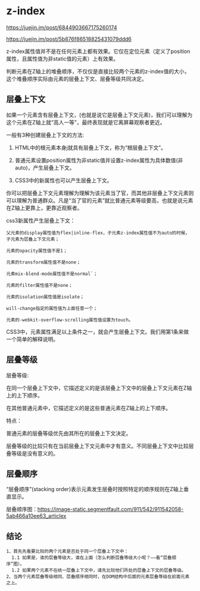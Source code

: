 # z-index

<https://juejin.im/post/6844903667175260174>

<https://juejin.im/post/5b876f86518825431079ddd6>

z-index属性值并不是在任何元素上都有效果。它仅在定位元素（定义了position属性，且属性值为非static值的元素）上有效果。

判断元素在Z轴上的堆叠顺序，不仅仅是直接比较两个元素的z-index值的大小，这个堆叠顺序实际由元素的层叠上下文、层叠等级共同决定。

## 层叠上下文

如果一个元素含有层叠上下文，(也就是说它是层叠上下文元素)，我们可以理解为这个元素在Z轴上就“高人一等”，最终表现就是它离屏幕观察者更近。

一般有3种创建层叠上下文的方法:

1. HTML中的根元素本身j就具有层叠上下文，称为“根层叠上下文”。

2. 普通元素设置position属性为非static值并设置z-index属性为具体数值(非auto)，产生层叠上下文。

3. CSS3中的新属性也可以产生层叠上下文。

你可以把层叠上下文元素理解为理解为该元素当了官，而其他非层叠上下文元素则可以理解为普通群众。凡是“当了官的元素”就比普通元素等级要高，也就是说元素在Z轴上更靠上，更靠近观察者。

css3新属性产生层叠上下文：

```
父元素的display属性值为flex|inline-flex，子元素z-index属性值不为auto的时候，子元素为层叠上下文元素；

元素的opacity属性值不是1；

元素的transform属性值不是none；

元素mix-blend-mode属性值不是normal`；

元素的filter属性值不是none；

元素的isolation属性值是isolate；

will-change指定的属性值为上面任意一个；

元素的-webkit-overflow-scrolling属性值设置为touch。
```

CSS3中，元素属性满足以上条件之一，就会产生层叠上下文。我们用第1条来做一个简单的解释说明。

## 层叠等级

层叠等级:

在同一个层叠上下文中，它描述定义的是该层叠上下文中的层叠上下文元素在Z轴上的上下顺序。

在其他普通元素中，它描述定义的是这些普通元素在Z轴上的上下顺序。

特点：

普通元素的层叠等级优先由其所在的层叠上下文决定。

层叠等级的比较只有在当前层叠上下文元素中才有意义。不同层叠上下文中比较层叠等级是没有意义的。

## 层叠顺序

“层叠顺序”(stacking order)表示元素发生层叠时按照特定的顺序规则在Z轴上垂直显示。

层叠顺序图：<https://image-static.segmentfault.com/911/542/911542058-5ab466a10ee63_articlex>

## 结论

```
1、首先先看要比较的两个元素是否处于同一个层叠上下文中：
  1.1 如果是，谁的层叠等级大，谁在上面（怎么判断层叠等级大小呢？——看“层叠顺序”图）。
  1.2 如果两个元素不在统一层叠上下文中，请先比较他们所处的层叠上下文的层叠等级。
2、当两个元素层叠等级相同、层叠顺序相同时，在DOM结构中后面的元素层叠等级在前面元素之上。
```
